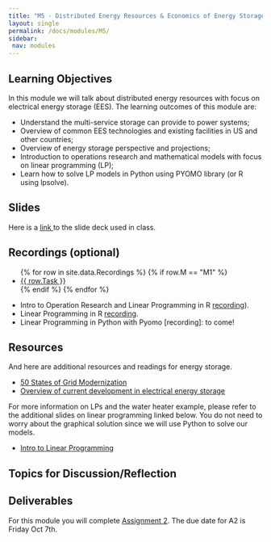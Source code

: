 ```yaml
---
title: "M5 - Distributed Energy Resources & Economics of Energy Storage"
layout: single
permalink: /docs/modules/M5/
sidebar:
 nav: modules
---
```


## Learning Objectives

In this module we will talk about distributed energy resources with focus on electrical energy storage (EES). The learning outcomes of this module are:

* Understand the multi-service storage can provide to power systems;
* Overview of common EES technologies and existing facilities in US and other countries;
* Overview of energy storage perspective and projections;
* Introduction to operations research and mathematical models with focus on linear programming (LP);
* Learn how to solve LP models in Python using PYOMO library (or R using lpsolve).

## Slides

Here is a <a href="/docs/modules/PPTS/PSE_M5_DER_Storage.pdf" > link </a> to the slide deck used in class.


## Recordings (optional)
  <ul>
  {% for row in site.data.Recordings %}
  {% if row.M == "M1" %}
  <li> <a href="{{ row.link }}" target="_blank">{{ row.Task }}</a></li>
  {% endif %}
  {% endfor %}
  </ul>

* Intro to Operation Research and Linear Programming in R [recording](https://warpwire.duke.edu/w/y4UEAA/)).
* Linear Programming in R [recording](https://warpwire.duke.edu/w/r4UEAA/).
* Linear Programming in Python with Pyomo [recording]: to come!

## Resources

And here are additional resources and readings for energy storage.

* <a href="/docs/modules/readings/M5_gridmod.pdf" > 50 States of Grid Modernization </a>
* <a href="/docs/modules/readings/M5_ElectES.pdf" > Overview of current development in electrical energy storage </a>

For more information on LPs and the water heater example, please refer to the additional slides on linear programming linked below. You do not need to worry about the graphical solution since we will use Python to solve our models.

* <a href="/docs/modules/readings/M5_Additional_LP_Slides.pdf" > Intro to Linear Programming </a>

## Topics for Discussion/Reflection



## Deliverables

For this module you will complete [Assignment 2](). The due date for A2 is Friday Oct 7th.
